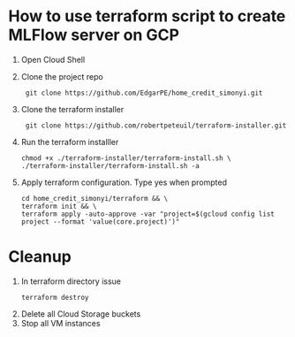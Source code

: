 # How to use terraform script to create MLFlow server on GCP

1. Open Cloud Shell
2. Clone the project repo

        
        git clone https://github.com/EdgarPE/home_credit_simonyi.git
        
3. Clone the terraform installer
        
        git clone https://github.com/robertpeteuil/terraform-installer.git
        
4. Run the terraform installler
    ```
    chmod +x ./terraform-installer/terraform-install.sh \
    ./terraform-installer/terraform-install.sh -a
    ```
6. Apply terraform configuration. Type yes when prompted
    ```
    cd home_credit_simonyi/terraform && \
    terraform init && \
    terraform apply -auto-approve -var "project=$(gcloud config list project --format 'value(core.project)')"
    ```



# Cleanup

1. In terraform directory issue
    ```
    terraform destroy
    ```
2. Delete all Cloud Storage buckets
3. Stop all VM instances